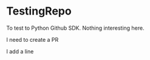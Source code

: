 # TestingRepo
To test to Python Github SDK. Nothing interesting here.

I need to create a PR

I add a line
